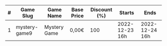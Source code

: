 |#|Game Slug|Game Name|Base Price|Discount (%)|Starts|Ends|
|---|---|---|---|---|---|---|
|1|mystery-game9|Mystery Game|0,00€|100|2022-12-23 16h|2022-12-24 16h|
